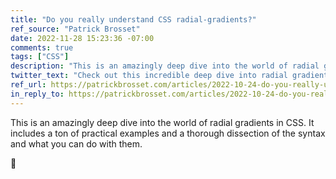 ```yaml
---
title: "Do you really understand CSS radial-gradients?"
ref_source: "Patrick Brosset"
date: 2022-11-28 15:23:36 -07:00
comments: true
tags: ["CSS"]
description: "This is an amazingly deep dive into the world of radial gradients in CSS."
twitter_text: "Check out this incredible deep dive into radial gradients from @patrickbrosset!"
ref_url: https://patrickbrosset.com/articles/2022-10-24-do-you-really-understand-CSS-radial-gradients/
in_reply_to: https://patrickbrosset.com/articles/2022-10-24-do-you-really-understand-CSS-radial-gradients/
---
```


This is an amazingly deep dive into the world of radial gradients in CSS. It includes a ton of practical examples and a thorough dissection of the syntax and what you can do with them.

🤯
